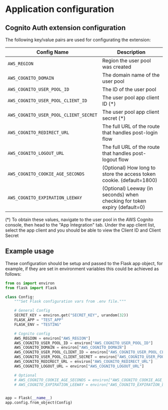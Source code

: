 # Application configuration

## Cognito Auth extension configuration

The following key/value pairs are used for configurating the extension:

| **Config Name**                       | **Description**                                                                      |
|---------------------------------------|--------------------------------------------------------------------------------------|
| `AWS_REGION`                          | Region the user pool was created                                                     |
| `AWS_COGNITO_DOMAIN`                  | The domain name of the user pool                                                     |
| `AWS_COGNITO_USER_POOL_ID`            | The ID of the user pool                                                              |
| `AWS_COGNITO_USER_POOL_CLIENT_ID`     | The user pool app client ID (*)                                                      |
| `AWS_COGNITO_USER_POOL_CLIENT_SECRET` | The user pool app client secret (*)                                                  |
| `AWS_COGNITO_REDIRECT_URL`            | The full URL of the route that handles post-login flow                               |
| `AWS_COGNITO_LOGOUT_URL`              | The full URL of the route that handles post-logout flow                              |
| `AWS_COGNITO_COOKIE_AGE_SECONDS`      | (Optional) How long to store the access token cookie. (default=1800)                 |
| `AWS_COGNITO_EXPIRATION_LEEWAY`       | (Optional) Leeway (in seconds) when checking for token expiry (default=0)            |

(*) To obtain these values, navigate to the user pool in the AWS Cognito console, then head to the "App Integration" tab. Under the app client list, select the app client and you should be able to view the Client ID and Client Secret


## Example usage

These configuration should be setup and passed to the Flask app object, for example, if they are set in environment variables this could be achieved as follows:

```py
from os import environ
from flask import Flask

class Config:
    """Set Flask configuration vars from .env file."""

    # General Config
    SECRET_KEY = environ.get("SECRET_KEY", urandom(32))
    FLASK_APP = "TEST_APP"
    FLASK_ENV = "TESTING"

    # Cognito config
    AWS_REGION = environ["AWS_REGION"]
    AWS_COGNITO_USER_POOL_ID = environ["AWS_COGNITO_USER_POOL_ID"]
    AWS_COGNITO_DOMAIN = environ["AWS_COGNITO_DOMAIN"]
    AWS_COGNITO_USER_POOL_CLIENT_ID = environ["AWS_COGNITO_USER_POOL_CLIENT_ID"]
    AWS_COGNITO_USER_POOL_CLIENT_SECRET = environ["AWS_COGNITO_USER_POOL_CLIENT_SECRET"]
    AWS_COGNITO_REDIRECT_URL = environ["AWS_COGNITO_REDIRECT_URL"]
    AWS_COGNITO_LOGOUT_URL = environ["AWS_COGNITO_LOGOUT_URL"]

    # Optional
    # AWS_COGNITO_COOKIE_AGE_SECONDS = environ["AWS_COGNITO_COOKIE_AGE_SECONDS"]
    # AWS_COGNITO_EXPIRATION_LEEWAY = environ["AWS_COGNITO_EXPIRATION_LEEWAY]


app = Flask(__name__)
app.config.from_object(Config)
```